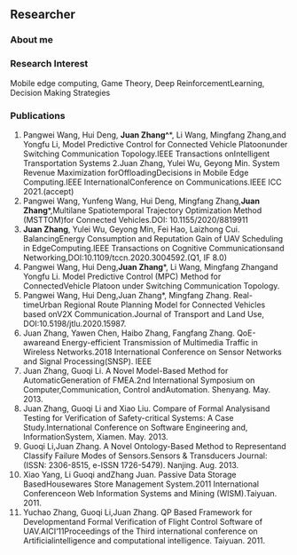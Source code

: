 ## Researcher


### About me

### Research Interest
Mobile edge computing, Game Theory, Deep ReinforcementLearning, Decision Making Strategies

### Publications
1. Pangwei  Wang,  Hui  Deng, **Juan  Zhang^***,  Li  Wang,  Mingfang  Zhang,and Yongfu Li, Model Predictive Control for Connected Vehicle Platoonunder  Switching  Communication  Topology.IEEE  Transactions  onIntelligent Transportation Systems
2.Juan Zhang, Yulei Wu, Geyong Min.  System Revenue Maximization forOffloadingDecisions  in  Mobile  Edge  Computing.IEEE  InternationalConference on Communications.IEEE ICC 2021.(accept)
3. Pangwei Wang, Yunfeng Wang, Hui Deng, Mingfang Zhang,**Juan Zhang***,Multilane  Spatiotemporal  Trajectory  Optimization  Method  (MSTTOM)for Connected Vehicles.DOI: 10.1155/2020/8819911
4. **Juan Zhang**, Yulei Wu, Geyong Min, Fei Hao, Laizhong Cui.  BalancingEnergy  Consumption  and  Reputation  Gain  of  UAV  Scheduling  in  EdgeComputing.IEEE  Transactions  on  Cognitive  Communicationsand Networking,DOI:10.1109/tccn.2020.3004592.(Q1, IF 8.0)
5. Pangwei  Wang,  Hui  Deng,**Juan  Zhang***,  Li  Wang,  Mingfang  Zhangand Yongfu Li.  Model Predictive Control (MPC) Method for ConnectedVehicle Platoon under Switching Communication Topology.
6. Pangwei  Wang,  Hui  Deng,Juan  Zhang*,  Mingfang  Zhang.   Real-timeUrban Regional Route Planning Model for Connected Vehicles based onV2X  Communication.Journal  of  Transport  and  Land  Use,  DOI:10.5198/jtlu.2020.15987.
7. Juan Zhang, Yawen Chen, Haibo Zhang, Fangfang Zhang.  QoE-awareand Energy-efficient Transmission of Multimedia Traffic in Wireless Networks.2018 International Conference on Sensor Networks and Signal Processing(SNSP). IEEE
8. Juan  Zhang,  Guoqi  Li.   A  Novel  Model-Based  Method  for  AutomaticGeneration of FMEA.2nd International Symposium on Computer,Communication, Control andAutomation.  Shenyang.  May.  2013.
9. Juan  Zhang,  Guoqi  Li  and  Xiao  Liu.    Compare  of  Formal  Analysisand  Testing  for  Verification  of  Safety-critical  Systems:   A  Case  Study.International Conference on Software Engineering and, InformationSystem, Xiamen.  May.  2013.
10. Guoqi Li,Juan Zhang.  A Novel Ontology-Based Method to Representand Classify Failure Modes of Sensors.Sensors & Transducers Journal:(ISSN: 2306-8515, e-ISSN 1726-5479).  Nanjing.  Aug.  2013.
11. Xiao  Yang,  Li  Guoqi  andZhang  Juan.   Passive  Data  Storage  BasedHousewares Store Management System.2011 International Conferenceon Web Information Systems and Mining (WISM).Taiyuan. 2011.
12. Yuchao Zhang, Guoqi Li,Juan Zhang. QP Based Framework for Developmentand  Formal  Verification  of  Flight  Control  Software  of  UAV.AICI‘11Proceedings  of  the  Third  international  conference  on  Artificialintelligence and computational intelligence.  Taiyuan.  2011.

